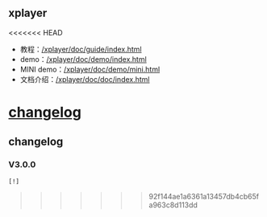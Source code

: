 ## xplayer

<<<<<<< HEAD
* 教程：[/xplayer/doc/guide/index.html](/xplayer/doc/guide/index.html)
* demo：[/xplayer/doc/demo/index.html](/xplayer/doc/demo/index.html)
* MINI demo：[/xplayer/doc/demo/mini.html](/xplayer/doc/demo/mini.html)
* 文档介绍：[/xplayer/doc/doc/index.html](/xplayer/doc/doc/index.html)

[changelog](CHANGELOG.md)
=======
## changelog

### V3.0.0

    [!]

>>>>>>> 92f144ae1a6361a13457db4cb65fa963c8d113dd

